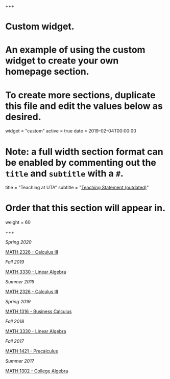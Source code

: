 +++
# Custom widget.
# An example of using the custom widget to create your own homepage section.
# To create more sections, duplicate this file and edit the values below as desired.
widget = "custom"
active = true
date = 2019-02-04T00:00:00

# Note: a full width section format can be enabled by commenting out the `title` and `subtitle` with a `#`.
title = "Teaching at UTA"
subtitle = "[Teaching Statement (outdated)](https://mathdwight.com/files/DWilliamsII_teaching.pdf)"

# Order that this section will appear in.
weight = 60

+++

*Spring 2020*

[MATH 2326 - Calculus III](https://uta.instructure.com/courses/46309)


*Fall 2019*

[MATH 3330 - Linear Algebra](https://uta.instructure.com/courses/20793)


*Summer 2019*

[MATH 2326 - Calculus III](https://uta.instructure.com/courses/29759)


*Spring 2019*

[MATH 1316 - Business Calculus](https://elearn.uta.edu/webapps/blackboard/content/listContent.jsp?course_id=_448666_1&content_id=_7844191_1)


*Fall 2018*

[MATH 3330 - Linear Algebra](https://elearn.uta.edu/webapps/blackboard/execute/announcement?method=search&context=course_entry&course_id=_438757_1)

*Fall 2017*

[MATH 1421 - Precalculus](https://elearn.uta.edu/webapps/blackboard/execute/announcement?method=search&context=course_entry&course_id=_376419_1)

*Summer 2017*

[MATH 1302 - College Algebra](https://elearn.uta.edu/webapps/blackboard/content/listContent.jsp?course_id=_353410_1&content_id=_5703893_1)
